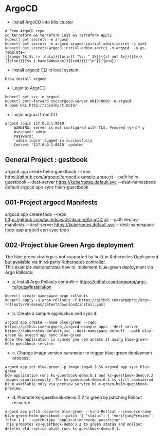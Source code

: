 # ArgoCD
- Install ArgoCD into k8s cluster
``````
# From ArgoCD repo
cd terraform && terraform init && terraform apply
kubectl get secrets -n argocd
kubectl get secrets -n argocd argocd-initial-admin-secret -o yaml
kubectl get secrets/argocd-initial-admin-secret -n argocd  -o go-template='
{{range $k,$v := .data}}{{printf "%s: " $k}}{{if not $v}}{{$v}}{{else}}{{$v | base64decode}}{{end}}{{"\n"}}{{end}}'
``````
- Install argocd CLI in local system        
``````
brew install argocd
``````

- Login to ArgoCD  
``````
kubectl get svc -n argocd
kubectl port-forward svc/argocd-server 8010:8080 -n argocd
# Open URL http://localhost:8010/
``````

- Login argocd from CLI  
``````
argocd login 127.0.0.1:8010 
    WARNING: server is not configured with TLS. Proceed (y/n)? y
    Username: admin
    Password: 
    'admin:login' logged in successfully
    Context '127.0.0.1:8010' updated

``````


## General Project : gestbook
argocd app create helm-guestbook --repo https://github.com/argoproj/argocd-example-apps.git --path helm-guestbook --dest-server https://kubernetes.default.svc --dest-namespace default
argocd app sync helm-guestbook


## 001-Project argocd Manifests
argocd app create todo --repo https://github.com/saireddysatishkumar/ArgoCD.git --path deploy-manifests --dest-server https://kubernetes.default.svc --dest-namespace todo-app
argocd app sync todo

## 002-Project blue Green Argo deployment
The blue green strategy is not supported by built-in Kubernetes Deployment but available via third-party Kubernetes controller.  
This example demonstrates how to implement blue-green deployment via Argo Rollouts:

- a. Install Argo Rollouts controller: https://github.com/argoproj/argo-rollouts#installation  
``````
kubectl create namespace argo-rollouts
kubectl apply -n argo-rollouts -f https://github.com/argoproj/argo-rollouts/releases/latest/download/install.yaml  
``````
- b. Create a sample application and sync it.  
``````
argocd app create --name blue-green --repo https://github.com/argoproj/argocd-example-apps --dest-server https://kubernetes.default.svc --dest-namespace default --path blue-green && argocd app sync blue-green
Once the application is synced you can access it using blue-green-helm-guestbook service.
``````
- c. Change image version parameter to trigger blue-green deployment process:
``````
argocd app set blue-green -p image.tag=0.2 && argocd app sync blue-green
Now application runs ks-guestbook-demo:0.1 and ks-guestbook-demo:0.2 images simultaneously. The ks-guestbook-demo:0.2 is still considered blue available only via preview service blue-green-helm-guestbook-preview.
``````
- d. Promote ks-guestbook-demo:0.2 to green by patching Rollout resource:
``````
argocd app patch-resource blue-green --kind Rollout --resource-name blue-green-helm-guestbook --patch '{ "status": { "verifyingPreview": false } }' --patch-type 'application/merge-patch+json'
This promotes ks-guestbook-demo:0.2 to green status and Rollout deletes old replica which runs ks-guestbook-demo:0.1.
``````




